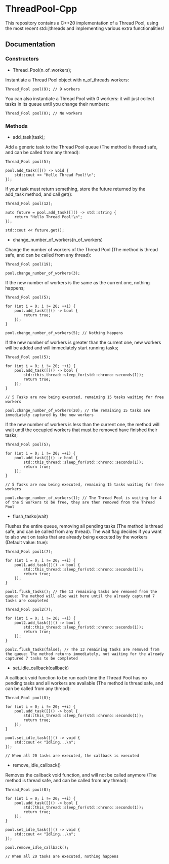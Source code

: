 # ThreadPool-Cpp
This repository contains a C++20 implementation of a Thread Pool, using the most recent std::jthreads and implementing various extra functionalities!

## Documentation

### Constructors

- Thread_Pool(n_of_workers);

Instantiate a Thread Pool object with n_of_threads workers:

    Thread_Pool pool(9); // 9 workers

You can also instantiate a Thread Pool with 0 workers: it will just collect tasks in its queue until you change their numbers:

    Thread_Pool pool(0); // No workers

### Methods

- add_task(task);

Add a generic task to the Thread Pool queue (The method is thread safe, and can be called from any thread):

    Thread_Pool pool(5);

    pool.add_task([]() -> void {
        std::cout << "Hello Thread Pool!\n";
    });

If your task must return something, store the future returned by the add_task method, and call get():

    Thread_Pool pool(12);

    auto future = pool.add_task([]() -> std::string {
        return "Hello Thread Pool!\n";
    });

    std::cout << future.get();

- change_number_of_workers(n_of_workers)

Change the number of workers of the Thread Pool (The method is thread safe, and can be called from any thread):

    Thread_Pool pool(19);

    pool.change_number_of_workers(3);

If the new number of workers is the same as the current one, nothing happens;

    Thread_Pool pool(5);

    for (int i = 0; i != 20; ++i) {
        pool.add_task([]() -> bool {
            return true;
        });
    }

    pool.change_number_of_workers(5); // Nothing happens

If the new number of workers is greater than the current one, new workers will be added and will immediately start running tasks;

    Thread_Pool pool(5);

    for (int i = 0; i != 20; ++i) {
        pool.add_task([]() -> bool {
            std::this_thread::sleep_for(std::chrono::seconds(1));
            return true;
        });
    }

    // 5 Tasks are now being executed, remaining 15 tasks waiting for free workers

    pool.change_number_of_workers(20); // The remaining 15 tasks are immediately captured by the new workers

If the new number of workers is less than the current one, the method will wait until the occupied workers that must be removed have finished their tasks;

    Thread_Pool pool(5);

    for (int i = 0; i != 20; ++i) {
        pool.add_task([]() -> bool {
            std::this_thread::sleep_for(std::chrono::seconds(1));
            return true;
        });
    }

    // 5 Tasks are now being executed, remaining 15 tasks waiting for free workers

    pool.change_number_of_workers(1); // The Thread Pool is waiting for 4 of the 5 workers to be free, they are then removed from the Thread Pool

- flush_tasks(wait)

Flushes the entire queue, removing all pending tasks (The method is thread safe, and can be called from any thread).
The wait flag decides if you want to also wait on tasks that are already being executed by the workers (Default value: true):

    Thread_Pool pool1(7);

    for (int i = 0; i != 20; ++i) {
        pool1.add_task([]() -> bool {
            std::this_thread::sleep_for(std::chrono::seconds(1));
            return true;
        });
    }

    pool1.flush_tasks(); // The 13 remaining tasks are removed from the queue: The method will also wait here until the already captured 7 tasks are completed

    Thread_Pool pool2(7);

    for (int i = 0; i != 20; ++i) {
        pool2.add_task([]() -> bool {
            std::this_thread::sleep_for(std::chrono::seconds(1));
            return true;
        });
    }

    pool2.flush_tasks(false); // The 13 remaining tasks are removed from the queue: The method returns immediately, not waiting for the already captured 7 tasks to be completed

- set_idle_callback(callback)

A callback void function to be run each time the Thread Pool has no pending tasks and all workers are available (The method is thread safe, and can be called from any thread):

    Thread_Pool pool(8);

    for (int i = 0; i != 20; ++i) {
        pool.add_task([]() -> bool {
            std::this_thread::sleep_for(std::chrono::seconds(1));
            return true;
        });
    }

    pool.set_idle_task([]() -> void {
        std::cout << "Idling...\n";
    });

    // When all 20 tasks are executed, the callback is executed

- remove_idle_callback()

Removes the callback void function, and will not be called anymore (The method is thread safe, and can be called from any thread):

    Thread_Pool pool(8);

    for (int i = 0; i != 20; ++i) {
        pool.add_task([]() -> bool {
            std::this_thread::sleep_for(std::chrono::seconds(1));
            return true;
        });
    }

    pool.set_idle_task([]() -> void {
        std::cout << "Idling...\n";
    });

    pool.remove_idle_callback();

    // When all 20 tasks are executed, nothing happens
